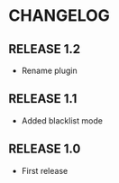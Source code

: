 CHANGELOG
=========

RELEASE 1.2
-----------
* Rename plugin

RELEASE 1.1
-----------
* Added blacklist mode

RELEASE 1.0
-----------
* First release

